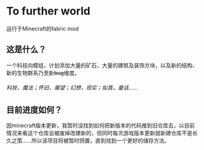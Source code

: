 # To further world
运行于Minecraft的fabric mod
## 这是什么？
一个科技向模组，计划添加大量的矿石，大量的建筑及装饰方块，以及新的结构、新的生物群系乃至新~~bug~~维度。
###### _科技，魔法；怀旧，展望；幻想，现实；拟真，童话......_
## 目前进度如何？
因minecraft版本更新，我暂时没找到如何把新版本的代码推到旧仓库去，以目前情况来看这个仓库会被废掉改建新的，但同时每次游戏版本更新就新建仓库不是长久之策......所以该项目将被暂时鸽置，直到找到一个更好的储存方法。
